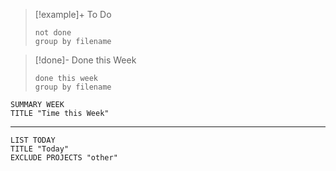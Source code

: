 
>[!example]+ To Do
>```tasks
>not done
>group by filename
>```


>[!done]- Done this Week
>```tasks
>done this week
>group by filename
>```

```toggl
SUMMARY WEEK
TITLE "Time this Week"
```
___

```toggl
LIST TODAY
TITLE "Today"
EXCLUDE PROJECTS "other"
```

